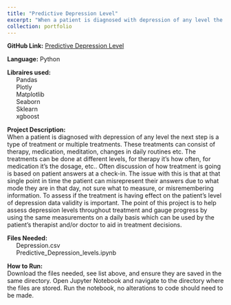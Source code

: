 ```yaml
---
title: "Predictive Depression Level"
excerpt: "When a patient is diagnosed with depression of any level the next step is a type of treatment or multiple treatments. These treatments can consist of therapy, medication, meditation, changes in daily routines etc. The treatments can be done at different levels, for therapy it’s how often, for medication it’s the dosage, etc.. Often discussion of how treatment is going is based on patient answers at a check-in. The issue with this is that at that single point in time the patient can misrepresent their answers due to what mode they are in that day, not sure what to measure, or misremembering information. To assess if the treatment is having effect on the patient’s level of depression data validity is important. The point of this project is to help assess depression levels throughout treatment and gauge progress by using the same measurements on a daily basis which can be used by the patient’s therapist and/or doctor to aid in treatment decisions."
collection: portfolio
---
```


**GitHub Link:** [Predictive Depression Level](https://github.com/laurenthompson4477/laurenthompson4477/blob/main/Depression_Level_Prediction/Predictive_Depression_Levels.ipynb)

**Language:** Python

**Libraires used:** <br>
&ensp;&ensp;&ensp;Pandas<br>
&ensp;&ensp;&ensp;Plotly<br>
&ensp;&ensp;&ensp;Matplotlib<br>
&ensp;&ensp;&ensp;Seaborn<br>
&ensp;&ensp;&ensp;Sklearn<br>
&ensp;&ensp;&ensp;xgboost<br>

**Project Description:** <br>
When a patient is diagnosed with depression of any level the next step is a type of treatment or multiple treatments. These treatments can consist of therapy, medication, meditation, changes in daily routines etc. The treatments can be done at different levels, for therapy it’s how often, for medication it’s the dosage, etc.. Often discussion of how treatment is going is based on patient answers at a check-in. The issue with this is that at that single point in time the patient can misrepresent their answers due to what mode they are in that day, not sure what to measure, or misremembering information. To assess if the treatment is having effect on the patient’s level of depression data validity is important. The point of this project is to help assess depression levels throughout treatment and gauge progress by using the same measurements on a daily basis which can be used by the patient’s therapist and/or doctor to aid in treatment decisions.

**Files Needed:** <br>
&ensp;&ensp;&ensp;Depression.csv<br>
&ensp;&ensp;&ensp;Predictive_Depression_levels.ipynb

**How to Run:** <br>
Download the files needed, see list above, and ensure they are saved in the same directory. Open Jupyter Notebook and navigate to the directory where the files are stored. Run the notebook, no alterations to code should need to be made. 

